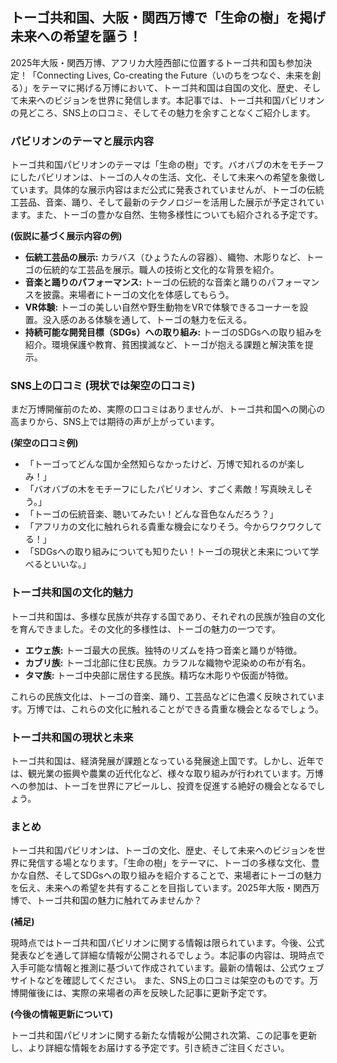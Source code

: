 ## トーゴ共和国、大阪・関西万博で「生命の樹」を掲げ未来への希望を謳う！

2025年大阪・関西万博、アフリカ大陸西部に位置するトーゴ共和国も参加決定！「Connecting Lives, Co-creating the Future（いのちをつなぐ、未来を創る）」をテーマに掲げる万博において、トーゴ共和国は自国の文化、歴史、そして未来へのビジョンを世界に発信します。本記事では、トーゴ共和国パビリオンの見どころ、SNS上の口コミ、そしてその魅力を余すことなくご紹介します。

### パビリオンのテーマと展示内容

トーゴ共和国パビリオンのテーマは「生命の樹」です。バオバブの木をモチーフにしたパビリオンは、トーゴの人々の生活、文化、そして未来への希望を象徴しています。具体的な展示内容はまだ公式に発表されていませんが、トーゴの伝統工芸品、音楽、踊り、そして最新のテクノロジーを活用した展示が予定されています。また、トーゴの豊かな自然、生物多様性についても紹介される予定です。

**(仮説に基づく展示内容の例)**

* **伝統工芸品の展示:** カラバス（ひょうたんの容器）、織物、木彫りなど、トーゴの伝統的な工芸品を展示。職人の技術と文化的な背景を紹介。
* **音楽と踊りのパフォーマンス:** トーゴの伝統的な音楽と踊りのパフォーマンスを披露。来場者にトーゴの文化を体感してもらう。
* **VR体験:** トーゴの美しい自然や野生動物をVRで体験できるコーナーを設置。没入感のある体験を通して、トーゴの魅力を伝える。
* **持続可能な開発目標（SDGs）への取り組み:** トーゴのSDGsへの取り組みを紹介。環境保護や教育、貧困撲滅など、トーゴが抱える課題と解決策を提示。

### SNS上の口コミ (現状では架空の口コミ)

まだ万博開催前のため、実際の口コミはありませんが、トーゴ共和国への関心の高まりから、SNS上では期待の声が上がっています。

**(架空の口コミ例)**

* 「トーゴってどんな国か全然知らなかったけど、万博で知れるのが楽しみ！」
* 「バオバブの木をモチーフにしたパビリオン、すごく素敵！写真映えしそう。」
* 「トーゴの伝統音楽、聴いてみたい！どんな音色なんだろう？」
* 「アフリカの文化に触れられる貴重な機会になりそう。今からワクワクしてる！」
* 「SDGsへの取り組みについても知りたい！トーゴの現状と未来について学べるといいな。」

### トーゴ共和国の文化的魅力

トーゴ共和国は、多様な民族が共存する国であり、それぞれの民族が独自の文化を育んできました。その文化的多様性は、トーゴの魅力の一つです。

* **エウェ族:** トーゴ最大の民族。独特のリズムを持つ音楽と踊りが特徴。
* **カブリ族:** トーゴ北部に住む民族。カラフルな織物や泥染めの布が有名。
* **タマ族:** トーゴ中央部に居住する民族。精巧な木彫りや仮面が特徴。

これらの民族文化は、トーゴの音楽、踊り、工芸品などに色濃く反映されています。万博では、これらの文化に触れることができる貴重な機会となるでしょう。

### トーゴ共和国の現状と未来

トーゴ共和国は、経済発展が課題となっている発展途上国です。しかし、近年では、観光業の振興や農業の近代化など、様々な取り組みが行われています。万博への参加は、トーゴを世界にアピールし、投資を促進する絶好の機会となるでしょう。

### まとめ

トーゴ共和国パビリオンは、トーゴの文化、歴史、そして未来へのビジョンを世界に発信する場となります。「生命の樹」をテーマに、トーゴの多様な文化、豊かな自然、そしてSDGsへの取り組みを紹介することで、来場者にトーゴの魅力を伝え、未来への希望を共有することを目指しています。2025年大阪・関西万博で、トーゴ共和国の魅力に触れてみませんか？


**(補足)**

現時点ではトーゴ共和国パビリオンに関する情報は限られています。今後、公式発表などを通して詳細な情報が公開されるでしょう。本記事の内容は、現時点で入手可能な情報と推測に基づいて作成されています。最新の情報は、公式ウェブサイトなどを確認してください。  また、SNS上の口コミは架空のものです。万博開催後には、実際の来場者の声を反映した記事に更新予定です。


**(今後の情報更新について)**

トーゴ共和国パビリオンに関する新たな情報が公開され次第、この記事を更新し、より詳細な情報をお届けする予定です。引き続きご注目ください。